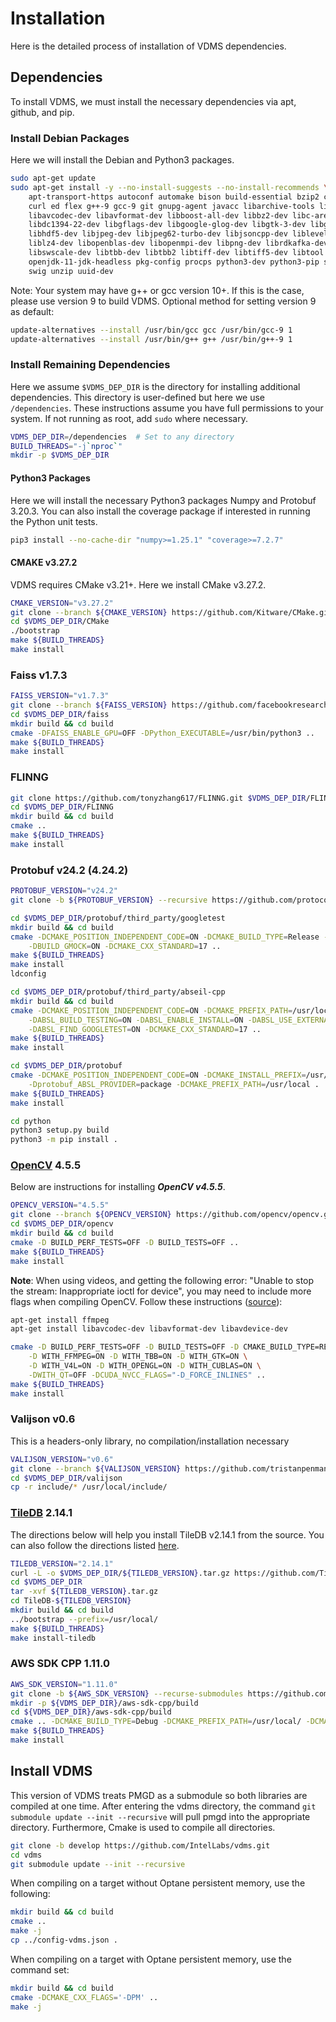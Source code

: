 # Installation
Here is the detailed process of installation of VDMS dependencies.

## Dependencies
To install VDMS, we must install the necessary dependencies via apt, github, and pip.

### Install Debian Packages
Here we will install the Debian and Python3 packages.
```bash
sudo apt-get update
sudo apt-get install -y --no-install-suggests --no-install-recommends \
    apt-transport-https autoconf automake bison build-essential bzip2 ca-certificates \
    curl ed flex g++-9 gcc-9 git gnupg-agent javacc libarchive-tools libatlas-base-dev \
    libavcodec-dev libavformat-dev libboost-all-dev libbz2-dev libc-ares-dev libcurl4-openssl-dev \
    libdc1394-22-dev libgflags-dev libgoogle-glog-dev libgtk-3-dev libgtk2.0-dev \
    libhdf5-dev libjpeg-dev libjpeg62-turbo-dev libjsoncpp-dev libleveldb-dev liblmdb-dev \
    liblz4-dev libopenblas-dev libopenmpi-dev libpng-dev librdkafka-dev libsnappy-dev libssl-dev \
    libswscale-dev libtbb-dev libtbb2 libtiff-dev libtiff5-dev libtool libzmq3-dev linux-libc-dev mpich \
    openjdk-11-jdk-headless pkg-config procps python3-dev python3-pip software-properties-common \
    swig unzip uuid-dev
```
Note: Your system may have g++ or gcc version 10+. If this is the case, please use version 9 to build VDMS. Optional method for setting version 9 as default:
```bash
update-alternatives --install /usr/bin/gcc gcc /usr/bin/gcc-9 1
update-alternatives --install /usr/bin/g++ g++ /usr/bin/g++-9 1
```

### Install Remaining Dependencies
Here we assume `$VDMS_DEP_DIR` is the directory for installing additional dependencies.
This directory is user-defined but here we use `/dependencies`.
These instructions assume you have full permissions to your system.
If not running as root, add `sudo` where necessary.
```bash
VDMS_DEP_DIR=/dependencies  # Set to any directory
BUILD_THREADS="-j`nproc`"
mkdir -p $VDMS_DEP_DIR
```

#### Python3 Packages
Here we will install the necessary Python3 packages Numpy and Protobuf 3.20.3.
You can also install the coverage package if interested in running the Python unit tests.
```bash
pip3 install --no-cache-dir "numpy>=1.25.1" "coverage>=7.2.7"
```


#### CMAKE v3.27.2
VDMS requires CMake v3.21+.  Here we install CMake v3.27.2.
```bash
CMAKE_VERSION="v3.27.2"
git clone --branch ${CMAKE_VERSION} https://github.com/Kitware/CMake.git $VDMS_DEP_DIR/CMake
cd $VDMS_DEP_DIR/CMake
./bootstrap
make ${BUILD_THREADS}
make install
```

### Faiss v1.7.3
```bash
FAISS_VERSION="v1.7.3"
git clone --branch ${FAISS_VERSION} https://github.com/facebookresearch/faiss.git $VDMS_DEP_DIR/faiss
cd $VDMS_DEP_DIR/faiss
mkdir build && cd build
cmake -DFAISS_ENABLE_GPU=OFF -DPython_EXECUTABLE=/usr/bin/python3 ..
make ${BUILD_THREADS}
make install
```

### FLINNG
```bash
git clone https://github.com/tonyzhang617/FLINNG.git $VDMS_DEP_DIR/FLINNG
cd $VDMS_DEP_DIR/FLINNG
mkdir build && cd build
cmake ..
make ${BUILD_THREADS}
make install
```

### Protobuf v24.2 (4.24.2)
```bash
PROTOBUF_VERSION="v24.2"
git clone -b ${PROTOBUF_VERSION} --recursive https://github.com/protocolbuffers/protobuf.git

cd $VDMS_DEP_DIR/protobuf/third_party/googletest
mkdir build && cd build
cmake -DCMAKE_POSITION_INDEPENDENT_CODE=ON -DCMAKE_BUILD_TYPE=Release -DCMAKE_INSTALL_PREFIX=/usr/local \
    -DBUILD_GMOCK=ON -DCMAKE_CXX_STANDARD=17 ..
make ${BUILD_THREADS}
make install
ldconfig

cd $VDMS_DEP_DIR/protobuf/third_party/abseil-cpp
mkdir build && cd build
cmake -DCMAKE_POSITION_INDEPENDENT_CODE=ON -DCMAKE_PREFIX_PATH=/usr/local/ -DCMAKE_INSTALL_PREFIX=/usr/local/ \
    -DABSL_BUILD_TESTING=ON -DABSL_ENABLE_INSTALL=ON -DABSL_USE_EXTERNAL_GOOGLETEST=ON \
    -DABSL_FIND_GOOGLETEST=ON -DCMAKE_CXX_STANDARD=17 ..
make ${BUILD_THREADS}
make install

cd $VDMS_DEP_DIR/protobuf
cmake -DCMAKE_POSITION_INDEPENDENT_CODE=ON -DCMAKE_INSTALL_PREFIX=/usr/local -DCMAKE_CXX_STANDARD=17 \
    -Dprotobuf_ABSL_PROVIDER=package -DCMAKE_PREFIX_PATH=/usr/local .
make ${BUILD_THREADS}
make install

cd python
python3 setup.py build
python3 -m pip install .
```

### [OpenCV](https://opencv.org/) 4.5.5
Below are instructions for installing ***OpenCV v4.5.5***.
```bash
OPENCV_VERSION="4.5.5"
git clone --branch ${OPENCV_VERSION} https://github.com/opencv/opencv.git $VDMS_DEP_DIR/opencv
cd $VDMS_DEP_DIR/opencv
mkdir build && cd build
cmake -D BUILD_PERF_TESTS=OFF -D BUILD_TESTS=OFF ..
make ${BUILD_THREADS}
make install
```

**Note**: When using videos, and getting the following error: "Unable to stop the stream: Inappropriate ioctl for device", you may need to include more flags when compiling OpenCV. Follow these instructions ([source](https://stackoverflow.com/questions/41200201/opencv-unable-to-stop-the-stream-inappropriate-ioctl-for-device)):
```bash
apt-get install ffmpeg
apt-get install libavcodec-dev libavformat-dev libavdevice-dev

cmake -D BUILD_PERF_TESTS=OFF -D BUILD_TESTS=OFF -D CMAKE_BUILD_TYPE=RELEASE -D CMAKE_INSTALL_PREFIX=/usr/local \
    -D WITH_FFMPEG=ON -D WITH_TBB=ON -D WITH_GTK=ON \
    -D WITH_V4L=ON -D WITH_OPENGL=ON -D WITH_CUBLAS=ON \
    -DWITH_QT=OFF -DCUDA_NVCC_FLAGS="-D_FORCE_INLINES" ..
make ${BUILD_THREADS}
make install
```

### Valijson v0.6
This is a headers-only library, no compilation/installation necessary
```bash
VALIJSON_VERSION="v0.6"
git clone --branch ${VALIJSON_VERSION} https://github.com/tristanpenman/valijson.git $VDMS_DEP_DIR/valijson
cd $VDMS_DEP_DIR/valijson
cp -r include/* /usr/local/include/
```


### [TileDB](https://tiledb.io/) 2.14.1
The directions below will help you install TileDB v2.14.1 from the source.
You can also follow the directions listed [here](https://docs.tiledb.io/en/latest/installation.html).
```bash
TILEDB_VERSION="2.14.1"
curl -L -o $VDMS_DEP_DIR/${TILEDB_VERSION}.tar.gz https://github.com/TileDB-Inc/TileDB/archive/refs/tags/${TILEDB_VERSION}.tar.gz && \
cd $VDMS_DEP_DIR
tar -xvf ${TILEDB_VERSION}.tar.gz
cd TileDB-${TILEDB_VERSION}
mkdir build && cd build
../bootstrap --prefix=/usr/local/
make ${BUILD_THREADS}
make install-tiledb
```

### AWS SDK CPP 1.11.0
```bash
AWS_SDK_VERSION="1.11.0"
git clone -b ${AWS_SDK_VERSION} --recurse-submodules https://github.com/aws/aws-sdk-cpp ${VDMS_DEP_DIR}/aws-sdk-cpp
mkdir -p ${VDMS_DEP_DIR}/aws-sdk-cpp/build
cd ${VDMS_DEP_DIR}/aws-sdk-cpp/build
cmake .. -DCMAKE_BUILD_TYPE=Debug -DCMAKE_PREFIX_PATH=/usr/local/ -DCMAKE_INSTALL_PREFIX=/usr/local/ -DBUILD_ONLY="s3" -DCUSTOM_MEMORY_MANAGEMENT=OFF
make ${BUILD_THREADS}
make install
```

## Install VDMS
This version of VDMS treats PMGD as a submodule so both libraries are compiled at one time. After entering the vdms directory, the command `git submodule update --init --recursive` will pull pmgd into the appropriate directory. Furthermore, Cmake is used to compile all directories.
```bash
git clone -b develop https://github.com/IntelLabs/vdms.git
cd vdms
git submodule update --init --recursive
```

When compiling on a target without Optane persistent memory, use the following:
```bash
mkdir build && cd build
cmake ..
make -j
cp ../config-vdms.json .
```

When compiling on a target with Optane persistent memory, use the command set:
```bash
mkdir build && cd build
cmake -DCMAKE_CXX_FLAGS='-DPM' ..
make -j
```

